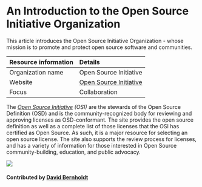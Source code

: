 # An Introduction to the Open Source Initiative Organization

This article introduces the Open Source Initiative Organization - whose mission is to promote and protect open source software and communities.

Resource information | Details 
:--- | :--- 
Organization name | Open Source Initiative
Website | [Open Source Initiative](https://opensource.org/)
Focus | Collaboration

The *[Open Source Initiative](https://opensource.org/) (OSI)* are the stewards of the Open Source Definition (OSD) and is the community-recognized body for reviewing and approving licenses as OSD-conformant.  The site provides the open source definition as well as a complete list of those licenses that the OSI has certified as Open Source.  As such, it is a major resource for selecting an open source license.  The site also supports the review process for licenses, and has a variety of information for those interested in Open Source community-building, education, and public advocacy.

<img src='https://github.com/betterscientificsoftware/images/raw/master/Logo-class-osi.png' class='logo' />

#### Contributed by [David Bernholdt](http://github.com/bernhold "David Bernholdt")

<!---
Publish: yes
Categories: collaboration
Topics: licensing
Tags: website, organization
Level: 2
Prerequisites: defaults
Aggregate: none
--->
